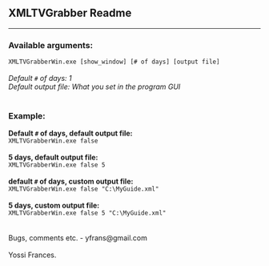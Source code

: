 ## XMLTVGrabber Readme ##

---

### Available arguments: ###
`XMLTVGrabberWin.exe [show_window] [# of days] [output file]`<br>
<br>
<i>Default <code>#</code> of days: 1</i><br>
<i>Default output file: What you set in the program GUI</i><br>
<br>
<h3>Example:</h3>
<b>Default <code>#</code> of days, default output file:</b><br>
<code>XMLTVGrabberWin.exe false</code><br>
<br>
<b>5 days, default output file:</b><br>
<code>XMLTVGrabberWin.exe false 5</code><br>
<br>
<b>default <code>#</code> of days, custom output file:</b><br>
<code>XMLTVGrabberWin.exe false "C:\MyGuide.xml"</code><br>
<br>
<b>5 days, custom output file:</b><br>
<code>XMLTVGrabberWin.exe false 5 "C:\MyGuide.xml"</code><br>
<br><br>
Bugs, comments etc. - yfrans@gmail.com<br>
<br>
Yossi Frances.